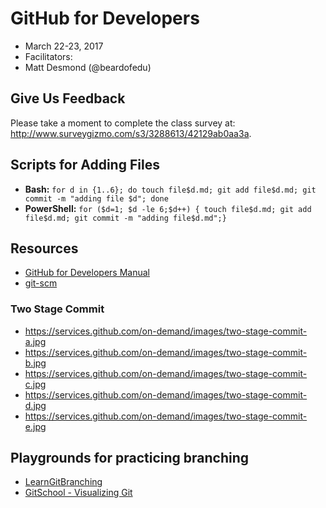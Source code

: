 # GitHub for Developers

- March 22-23, 2017
- Facilitators:
 - Matt Desmond (@beardofedu)

## Give Us Feedback

Please take a moment to complete the class survey at: http://www.surveygizmo.com/s3/3288613/42129ab0aa3a.

## Scripts for Adding Files

- **Bash:** `for d in {1..6}; do touch file$d.md; git add file$d.md; git commit -m "adding file $d"; done`
- **PowerShell:** `for ($d=1; $d -le 6;$d++) { touch file$d.md; git add file$d.md; git commit -m "adding file$d.md";}`

## Resources

- [GitHub for Developers Manual](github-for-developers-student-manual.pdf)
- [git-scm](https://git-scm.com)

### Two Stage Commit
- https://services.github.com/on-demand/images/two-stage-commit-a.jpg
- https://services.github.com/on-demand/images/two-stage-commit-b.jpg
- https://services.github.com/on-demand/images/two-stage-commit-c.jpg
- https://services.github.com/on-demand/images/two-stage-commit-d.jpg
- https://services.github.com/on-demand/images/two-stage-commit-e.jpg

## Playgrounds for practicing branching
- [LearnGitBranching](http://learngitbranching.js.org/?NODEMO)
- [GitSchool - Visualizing Git](http://git-school.github.io/visualizing-git/)
